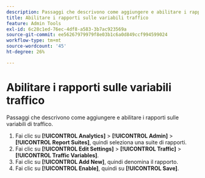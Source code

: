 ```yaml
---
description: Passaggi che descrivono come aggiungere e abilitare i rapporti sulle variabili di traffico.
title: Abilitare i rapporti sulle variabili traffico
feature: Admin Tools
exl-id: 6c28c1ed-76ec-4df8-a583-3b7ac923569a
source-git-commit: ee56267979979f8e03b1c6a0d849ccf994599024
workflow-type: tm+mt
source-wordcount: '45'
ht-degree: 26%

---
```


# Abilitare i rapporti sulle variabili traffico

Passaggi che descrivono come aggiungere e abilitare i rapporti sulle variabili di traffico.

1. Fai clic su **[!UICONTROL Analytics]** > **[!UICONTROL Admin]** > **[!UICONTROL Report Suites]**, quindi seleziona una suite di rapporti.
1. Fai clic su **[!UICONTROL Edit Settings]** > **[!UICONTROL Traffic]** > **[!UICONTROL Traffic Variables]**.
1. Fai clic su **[!UICONTROL Add New]**, quindi denomina il rapporto.
1. Fai clic su **[!UICONTROL Enable]**, quindi su **[!UICONTROL Save]**.
